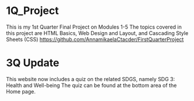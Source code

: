# 1Q_Project
This is my 1st Quarter Final Project on Modules 1-5
The topics covered in this project are HTML Basics, Web Design and Layout, and Cascading Style Sheets (CSS)
https://github.com/AnnamikaelaCtacder/FirstQuarterProject

# 3Q Update
This website now includes a quiz on the related SDGS, namely SDG 3: Health and Well-being The quiz can be found at the bottom area of the Home page.
